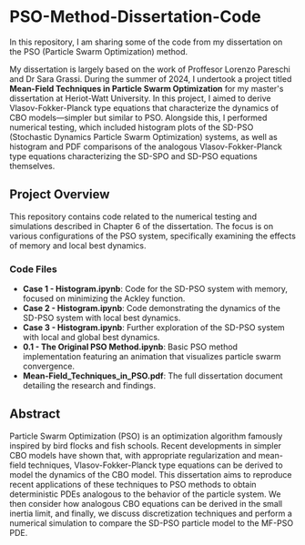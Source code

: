 # PSO-Method-Dissertation-Code

In this repository, I am sharing some of the code from my dissertation on the PSO (Particle Swarm Optimization) method.

My dissertation is largely based on the work of Proffesor Lorenzo Pareschi and Dr Sara Grassi. During the summer of 2024, I undertook a project titled **Mean-Field Techniques in Particle Swarm Optimization** for my master's dissertation at Heriot-Watt University. In this project, I aimed to derive Vlasov-Fokker-Planck type equations that characterize the dynamics of CBO  models—simpler but similar to PSO. Alongside this, I performed numerical testing, which included histogram plots of the SD-PSO (Stochastic Dynamics Particle Swarm Optimization) systems, as well as histogram and PDF comparisons of the analogous Vlasov-Fokker-Planck type equations characterizing the SD-SPO and SD-PSO equations themselves.

## Project Overview

This repository contains code related to the numerical testing and simulations described in Chapter 6 of the dissertation. The focus is on various configurations of the PSO system, specifically examining the effects of memory and local best dynamics.

### Code Files

- **Case 1 - Histogram.ipynb**: Code for the SD-PSO system with memory, focused on minimizing the Ackley function.
- **Case 2 - Histogram.ipynb**: Code demonstrating the dynamics of the SD-PSO system with local best dynamics.
- **Case 3 - Histogram.ipynb**: Further exploration of the SD-PSO system with local and global best dynamics.
- **0.1 - The Original PSO Method.ipynb**: Basic PSO method implementation featuring an animation that visualizes particle swarm convergence.
- **Mean-Field_Techniques_in_PSO.pdf**: The full dissertation document detailing the research and findings.

## Abstract

Particle Swarm Optimization (PSO) is an optimization algorithm famously inspired by bird flocks and fish schools. Recent developments in simpler CBO models have shown that, with appropriate regularization and mean-field techniques, Vlasov-Fokker-Planck type equations can be derived to model the dynamics of the CBO model. This dissertation aims to reproduce recent applications of these techniques to PSO methods to obtain deterministic PDEs analogous to the behavior of the particle system. We then consider how analogous CBO equations can be derived in the small inertia limit, and finally, we discuss discretization techniques and perform a numerical simulation to compare the SD-PSO particle model to the MF-PSO PDE.
